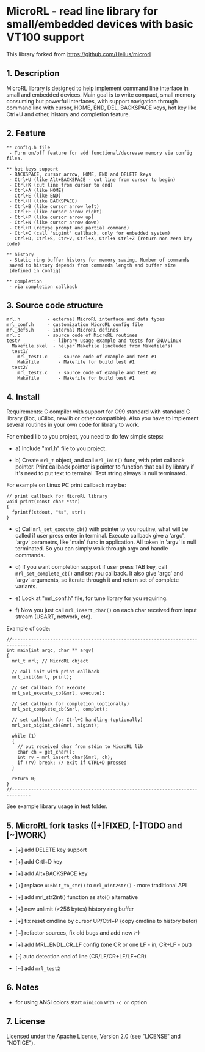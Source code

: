 MicroRL - read line library for small/embedded devices with basic VT100 support
===============================================================================
This library forked from https://github.com/Helius/microrl

## 1. Description

MicroRL library is designed to help implement command line interface in small
and embedded devices. Main goal is to write compact, small memory consuming
but powerful interfaces, with support navigation through command line with
cursor, HOME, END, DEL, BACKSPACE keys, hot key like Ctrl+U and other,
history and completion feature.

## 2. Feature

	** config.h file
	 - Turn on/off feature for add functional/decrease memory via config files.

	** hot keys support
	 - BACKSPACE, cursor arrow, HOME, END and DELETE keys
	 - Ctrl+U (like Alt+BACKSPACE - cut line from cursor to begin) 
	 - Ctrl+K (cut line from cursor to end) 
	 - Ctrl+A (like HOME) 
	 - Ctrl+E (like END)
	 - Ctrl+H (like BACKSPACE)
	 - Ctrl+B (like cursor arrow left) 
	 - Ctrl+F (like cursor arrow right)
	 - Ctrl+P (like cursor arrow up)
	 - Ctrl+N (like cursor arrow down)
	 - Ctrl+R (retype prompt and partial command)
	 - Ctrl+C (call 'sigint' callback, only for embedded system)
	 - Ctrl+D, Ctrl+S, Ctr+V, Ctrl+X, Ctrl+Y Ctrl+Z (return non zero key code)

	** history
	 - Static ring buffer history for memory saving. Number of commands
     saved to history depends from commands length and buffer size
     (defined in config)

	** completion
	 - via completion callback

## 3. Source code structure

```
mrl.h          - external MicroRL interface and data types
mrl_conf.h     - customization MicroRL config file
mrl_defs.h     - internal MicroRL defines
mrl.c          - source code of MicroRL routines
test/            - library usage example and tests for GNU/Linux
  Makefile.skel  - helper Makefile (included from Makefile's)
  test1/  
    mrl_test1.c    - source code of example and test #1
    Makefile       - Makefile for build test #1
  test2/  
    mrl_test2.c    - source code of example and test #2
    Makefile       - Makefile for build test #1
```

## 4. Install

Requirements: C compiler with support for C99 standard with standard C library
(libc, uClibc, newlib or other compatible). Also you have to implement several
routines in your own code for library to work. 

For embed lib to you project, you need to do few simple steps:

* a) Include "mrl.h" file to you project.

* b) Create `mrl_t` object, and call `mrl_init()` func, with print
     callback pointer. Print callback pointer is pointer to function that
     call by library if it's need to put text to terminal. Text string
     always is null terminated.

For example on Linux PC print callback may be:
```
// print callback for MicroRL library
void print(const char *str)
{
  fprintf(stdout, "%s", str);
}
```

* c) Call `mrl_set_execute_cb()` with pointer to you routine, what will be
     called if user press enter in terminal. Execute callback give a 'argc',
     'argv' parametrs, like 'main' func in application. All token in 'argv'
     is null terminated. So you can simply walk through argv and handle
     commands.

* d) If you want completion support if user press TAB key, call
     `mrl_set_complete_cb()` and set you callback. It also give 'argc' and
     'argv' arguments, so iterate through it and return set of complete
     variants. 

* e) Look at "mrl_conf.h" file, for tune library for you requiring.

* f) Now you just call `mrl_insert_char()` on each char received from
     input stream (USART, network, etc).

Example of code:
```
//-----------------------------------------------------------------------------
int main(int argc, char ** argv)
{
  mrl_t mrl; // MicroRL object
  
  // call init with print callback
  mrl_init(&mrl, print);

  // set callback for execute
  mrl_set_execute_cb(&mrl, execute);

  // set callback for completion (optionally)
  mrl_set_complete_cb(&mrl, complet);

  // set callback for Ctrl+C handling (optionally)
  mrl_set_sigint_cb(&mrl, sigint);
  
  while (1)
  {
    // put received char from stdin to MicroRL lib
    char ch = get_char();
    int rv = mrl_insert_char(&mrl, ch);
    if (rv) break; // exit if CTRL+D pressed
  }

  return 0;
}
//-----------------------------------------------------------------------------
```
See example library usage in test folder.


## 5. MicroRL fork tasks ([+]FIXED, [-]TODO and [~]WORK)

 * [+] add DELETE key support

 * [+] add Crtl+D key

 * [+] add Alt+BACKSPACE key

 * [+] replace `u16bit_to_str()` to `mrl_uint2str()` - more traditional API

 * [+] add mrl_str2int() function as atoi() alternative

 * [+] new unlimit (>256 bytes) history ring buffer

 * [+] fix reset cmdline by cursor UP/Ctrl+P (copy cmdline to history befor)

 * [~] refactor sources, fix old bugs and add new :-)

 * [+] add MRL_ENDL_CR_LF config (one CR or one LF - in, CR+LF - out)

 * [-] auto detection end of line (CR/LF/CR+LF/LF+CR) 

 * [~] add `mrl_test2`

## 6. Notes

 * for using ANSI colors start `minicom` with `-c on` option

## 7. License

Licensed under the Apache License, Version 2.0 (see "LICENSE" and "NOTICE").

